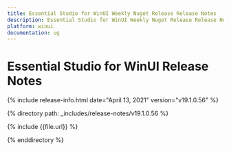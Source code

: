 ```yaml
---
title: Essential Studio for WinUI Weekly Nuget Release Release Notes  
description: Essential Studio for WinUI Weekly Nuget Release Release Notes  
platform: winui
documentation: ug
---
```


# Essential Studio for WinUI  Release Notes  

{% include release-info.html date="April 13, 2021"  version="v19.1.0.56" %} 


{% directory path: _includes/release-notes/v19.1.0.56
 %}

{% include {{file.url}} %}

{% enddirectory %}